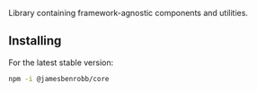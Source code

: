 Library containing framework-agnostic components and utilities.

## Installing

For the latest stable version:

```bash
npm -i @jamesbenrobb/core
```
